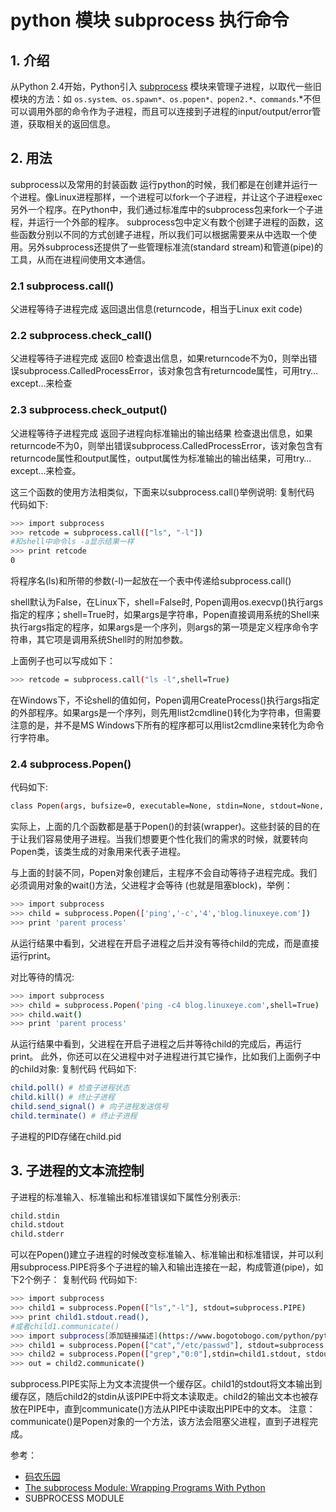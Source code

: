 #  python 模块 subprocess 执行命令


## 1. 介绍
从Python 2.4开始，Python引入 [subprocess](https://docs.python.org/3/library/subprocess.html) 模块来管理子进程，以取代一些旧模块的方法：如 `os.system、os.spawn*、os.popen*、popen2.*、commands`.*不但可以调用外部的命令作为子进程，而且可以连接到子进程的input/output/error管道，获取相关的返回信息。


## 2. 用法
subprocess以及常用的封装函数
运行python的时候，我们都是在创建并运行一个进程。像Linux进程那样，一个进程可以fork一个子进程，并让这个子进程exec另外一个程序。在Python中，我们通过标准库中的subprocess包来fork一个子进程，并运行一个外部的程序。
subprocess包中定义有数个创建子进程的函数，这些函数分别以不同的方式创建子进程，所以我们可以根据需要来从中选取一个使用。另外subprocess还提供了一些管理标准流(standard stream)和管道(pipe)的工具，从而在进程间使用文本通信。

### 2.1 subprocess.call()
父进程等待子进程完成
返回退出信息(returncode，相当于Linux exit code)

### 2.2 subprocess.check_call()
父进程等待子进程完成
返回0
检查退出信息，如果returncode不为0，则举出错误subprocess.CalledProcessError，该对象包含有returncode属性，可用try…except…来检查

### 2.3 subprocess.check_output()
父进程等待子进程完成
返回子进程向标准输出的输出结果
检查退出信息，如果returncode不为0，则举出错误subprocess.CalledProcessError，该对象包含有returncode属性和output属性，output属性为标准输出的输出结果，可用try…except…来检查。

这三个函数的使用方法相类似，下面来以subprocess.call()举例说明:
复制代码 代码如下:

```bash
>>> import subprocess
>>> retcode = subprocess.call(["ls", "-l"])
#和shell中命令ls -a显示结果一样
>>> print retcode
0
```

将程序名(ls)和所带的参数(-l)一起放在一个表中传递给subprocess.call()

shell默认为False，在Linux下，shell=False时, Popen调用os.execvp()执行args指定的程序；shell=True时，如果args是字符串，Popen直接调用系统的Shell来执行args指定的程序，如果args是一个序列，则args的第一项是定义程序命令字符串，其它项是调用系统Shell时的附加参数。

上面例子也可以写成如下：

```bash
>>> retcode = subprocess.call("ls -l",shell=True)
```

在Windows下，不论shell的值如何，Popen调用CreateProcess()执行args指定的外部程序。如果args是一个序列，则先用list2cmdline()转化为字符串，但需要注意的是，并不是MS Windows下所有的程序都可以用list2cmdline来转化为命令行字符串。

### 2.4 subprocess.Popen()
代码如下:

```bash
class Popen(args, bufsize=0, executable=None, stdin=None, stdout=None, stderr=None, preexec_fn=None, close_fds=False, shell=False, cwd=None, env=None, universal_newlines=False, startupinfo=None, creationflags=0)
```

实际上，上面的几个函数都是基于Popen()的封装(wrapper)。这些封装的目的在于让我们容易使用子进程。当我们想要更个性化我们的需求的时候，就要转向Popen类，该类生成的对象用来代表子进程。

与上面的封装不同，Popen对象创建后，主程序不会自动等待子进程完成。我们必须调用对象的wait()方法，父进程才会等待 (也就是阻塞block)，举例：

```bash
>>> import subprocess
>>> child = subprocess.Popen(['ping','-c','4','blog.linuxeye.com'])
>>> print 'parent process'
```

从运行结果中看到，父进程在开启子进程之后并没有等待child的完成，而是直接运行print。

对比等待的情况:

```bash
>>> import subprocess
>>> child = subprocess.Popen('ping -c4 blog.linuxeye.com',shell=True)
>>> child.wait()
>>> print 'parent process'
```

从运行结果中看到，父进程在开启子进程之后并等待child的完成后，再运行print。
此外，你还可以在父进程中对子进程进行其它操作，比如我们上面例子中的child对象:
复制代码 代码如下:

```bash
child.poll() # 检查子进程状态
child.kill() # 终止子进程
child.send_signal() # 向子进程发送信号
child.terminate() # 终止子进程
```

子进程的PID存储在child.pid
## 3. 子进程的文本流控制
子进程的标准输入、标准输出和标准错误如下属性分别表示:

```bash
child.stdin
child.stdout
child.stderr
```

可以在Popen()建立子进程的时候改变标准输入、标准输出和标准错误，并可以利用subprocess.PIPE将多个子进程的输入和输出连接在一起，构成管道(pipe)，如下2个例子：
复制代码 代码如下:

```bash
>>> import subprocess
>>> child1 = subprocess.Popen(["ls","-l"], stdout=subprocess.PIPE)
>>> print child1.stdout.read(),
#或者child1.communicate()
>>> import subprocess[添加链接描述](https://www.bogotobogo.com/python/python_subprocess_module.php)
>>> child1 = subprocess.Popen(["cat","/etc/passwd"], stdout=subprocess.PIPE)
>>> child2 = subprocess.Popen(["grep","0:0"],stdin=child1.stdout, stdout=subprocess.PIPE)
>>> out = child2.communicate()
```

subprocess.PIPE实际上为文本流提供一个缓存区。child1的stdout将文本输出到缓存区，随后child2的stdin从该PIPE中将文本读取走。child2的输出文本也被存放在PIPE中，直到communicate()方法从PIPE中读取出PIPE中的文本。
注意：communicate()是Popen对象的一个方法，该方法会阻塞父进程，直到子进程完成。

参考：

 - [码农乐园](https://www.codenong.com/4760215/)
 - [The subprocess Module: Wrapping Programs With Python](https://realpython.com/python-subprocess/)
 - SUBPROCESS MODULE
